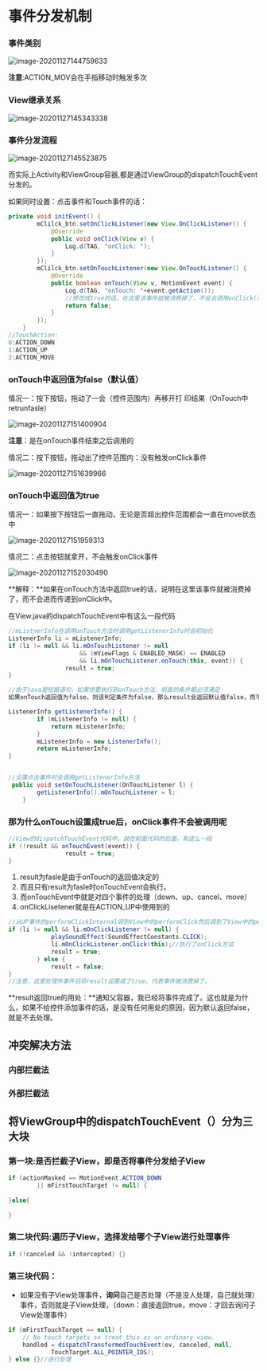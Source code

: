 # 事件分发机制

### 事件类别

![image-20201127144759633](https://gitee.com/pengjae/pic/raw/master/img/20201127144759.png)

**注意**:ACTION_MOV会在手指移动时触发多次

### View继承关系

![image-20201127145343338](https://gitee.com/pengjae/pic/raw/master/img/20201127145343.png)

### 事件分发流程

![image-20201127145523875](https://gitee.com/pengjae/pic/raw/master/img/20201127145523.png)

而实际上Activity和ViewGroup容器,都是通过ViewGroup的dispatchTouchEvent分发的。



如果同时设置：点击事件和Touch事件的话：

```java
private void initEvent() {
        mClilck_btn.setOnClickListener(new View.OnClickListener() {
            @Override
            public void onClick(View v) {
                Log.d(TAG, "onClick: ");
            }
        });
        mClilck_btn.setOnTouchListener(new View.OnTouchListener() {
            @Override
            public boolean onTouch(View v, MotionEvent event) {
                Log.d(TAG, "onTouch: "+event.getAction());
                //修改成true的话，在这里该事件就被消费掉了，不会去调用onClick()
                return false;
            }
        });
    }
//TouchAction:
0:ACTION_DOWN
1:ACTION_UP
2:ACTION_MOVE
```

### **onTouch中返回值为false**（默认值）

情况一：按下按钮，拖动了一会（控件范围内）再移开打 印结果（OnTouch中retrunfasle）

![image-20201127151400904](https://gitee.com/pengjae/pic/raw/master/img/20201127151400.png)

**注意**：是在onTouch事件结束之后调用的

情况二：按下按钮，拖动出了控件范围内：没有触发onClick事件

![image-20201127151639966](https://gitee.com/pengjae/pic/raw/master/img/20201127151639.png)

### **onTouch中返回值为true**

情况一：如果按下按钮后一直拖动，无论是否超出控件范围都会一直在move状态中

![image-20201127151959313](https://gitee.com/pengjae/pic/raw/master/img/20201127151959.png)

情况二：点击按钮就拿开，不会触发onClick事件

![image-20201127152030490](https://gitee.com/pengjae/pic/raw/master/img/20201127152030.png)

**解释：**如果在onTouch方法中返回true的话，说明在这里该事件就被消费掉了，而不会进而传递到onClick中。



在View.java的dispatchTouchEvent中有这么一段代码

```java
//mListnerInfo在调用onTouch方法时调用getListenerInfo时会初始化
ListenerInfo li = mListenerInfo;
if (li != null && li.mOnTouchListener != null
                    && (mViewFlags & ENABLED_MASK) == ENABLED
                    && li.mOnTouchListener.onTouch(this, event)) {
                result = true;
}

//由于java是短路语句，如果想要执行到onTouch方法，前面的条件都必须满足
如果onTouch返回值为false，则该判定条件为false，那么result会返回默认值false，而不会修改成true
```

```java
ListenerInfo getListenerInfo() {
        if (mListenerInfo != null) {
            return mListenerInfo;
        }
        mListenerInfo = new ListenerInfo();
        return mListenerInfo;
}


//设置点击事件时会调用getListenerInfo方法
 public void setOnTouchListener(OnTouchListener l) {
        getListenerInfo().mOnTouchListener = l;
    }
```

### 那为什么onTouch设置成true后，onClick事件不会被调用呢

```java
//View的dispatchTouchEvent代码中，就在前面代码的后面，有这么一段
if (!result && onTouchEvent(event)) {
                result = true;
}
```

1. result为fasle是由于onTouch的返回值决定的
2. 而且只有result为fasle时onTouchEvent会执行。
3. 而onTouchEvent中就是对四个事件的处理（down、up、cancel、move）
4. onClickLisetener就是在ACTION_UP中使用到的 

```java
//从UP事件的performClickInternal调到View中的performClick然后调到了View中的performClick（）方法
if (li != null && li.mOnClickListener != null) {
            playSoundEffect(SoundEffectConstants.CLICK);
            li.mOnClickListener.onClick(this);//执行了onClick方法
            result = true;
        } else {
            result = false;
}
//注意，这里处理外事件后将result设置成了true。代表事件被消费掉了。
```

**result返回true的用处：**通知父容器，我已经将事件完成了。这也就是为什么，如果不给控件添加事件的话，是没有任何用处的原因，因为默认返回false，就是不去处理。

## 冲突解决方法

### 内部拦截法





### 外部拦截法



## 将ViewGroup中的dispatchTouchEvent（）分为三大块

### 第一块:是否拦截子View，即是否将事件分发给子View

```java
if (actionMasked == MotionEvent.ACTION_DOWN
        || mFirstTouchTarget != null) {
    
}else{
    
}
```

### 第二块代码:遍历子View，选择发给哪个子View进行处理事件

```java
if (!canceled && !intercepted) {}
```

### 第三块代码：

+ 如果没有子View处理事件，**询问**自己是否处理（不是没人处理，自己就处理）事件，否则就是子View处理，（down：直接返回true，move：才回去询问子View处理事件）

```java
if (mFirstTouchTarget == null) {
    // No touch targets so treat this as an ordinary view.
    handled = dispatchTransformedTouchEvent(ev, canceled, null,
            TouchTarget.ALL_POINTER_IDS);
} else {}//进行处理
```